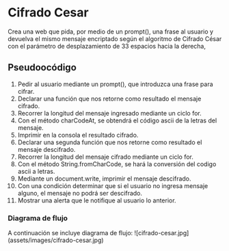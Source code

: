 # Cifrado Cesar
Crea una web que pida, por medio de un prompt(), una frase al usuario y devuelva
el mismo mensaje encriptado según el algoritmo de Cifrado César con el
parámetro de desplazamiento de 33 espacios hacia la derecha,

## Pseudoocódigo
1. Pedir al usuario mediante un prompt(), que introduzca una frase para cifrar.
2. Declarar una función que nos retorne como resultado el mensaje cifrado.
3. Recorrer la longitud del mensaje ingresado mediante un ciclo for.
4. Con el método charCodeAt, se obtendrá el código ascii de la letras del mensaje.
5. Imprimir en la consola el resultado cifrado.
6. Declarar una segunda función que nos retorne como resultado el mensaje
   descifrado.
7. Recorrer la longitud del mensaje cifrado mediante un ciclo for.
8. Con el método String.fromCharCode, se hará la conversión del codigo ascii a
   letras.
9. Mediante un document.write, imprimir el mensaje descifrado.
10. Con una condición determinar que si el usuario no ingresa mensaje alguno,
    el mensaje no podrá ser descifrado.
11. Mostrar una alerta que le notifique al usuario lo anterior.

### Diagrama de flujo
A continuación se incluye diagrama de flujo:
![cifrado-cesar.jpg] (assets/images/cifrado-cesar.jpg)
